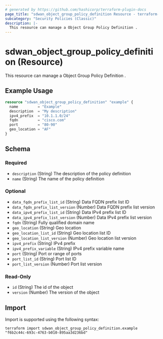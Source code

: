 ```yaml
---
# generated by https://github.com/hashicorp/terraform-plugin-docs
page_title: "sdwan_object_group_policy_definition Resource - terraform-provider-sdwan"
subcategory: "Security Policies (Classic)"
description: |-
  This resource can manage a Object Group Policy Definition .
---
```


# sdwan_object_group_policy_definition (Resource)

This resource can manage a Object Group Policy Definition .

## Example Usage

```terraform
resource "sdwan_object_group_policy_definition" "example" {
  name         = "Example"
  description  = "My description"
  ipv4_prefix  = "10.1.1.0/24"
  fqdn         = "cisco.com"
  port         = "80-90"
  geo_location = "AF"
}
```

<!-- schema generated by tfplugindocs -->
## Schema

### Required

- `description` (String) The description of the policy definition
- `name` (String) The name of the policy definition

### Optional

- `data_fqdn_prefix_list_id` (String) Data FQDN prefix list ID
- `data_fqdn_prefix_list_version` (Number) Data FQDN prefix list version
- `data_ipv4_prefix_list_id` (String) Data IPv4 prefix list ID
- `data_ipv4_prefix_list_version` (Number) Data IPv4 prefix list version
- `fqdn` (String) Fully qualified domain name
- `geo_location` (String) Geo location
- `geo_location_list_id` (String) Geo location list ID
- `geo_location_list_version` (Number) Geo location list version
- `ipv4_prefix` (String) IPv4 prefix
- `ipv4_prefix_variable` (String) IPv4 prefix variable name
- `port` (String) Port or range of ports
- `port_list_id` (String) Port list ID
- `port_list_version` (Number) Port list version

### Read-Only

- `id` (String) The id of the object
- `version` (Number) The version of the object

## Import

Import is supported using the following syntax:

```shell
terraform import sdwan_object_group_policy_definition.example "f6b2c44c-693c-4763-b010-895aa3d236bd"
```
